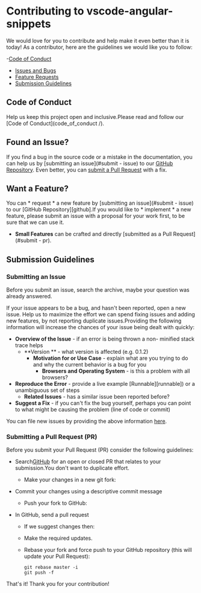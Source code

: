 # Contributing to vscode-angular-snippets

We would love for you to contribute and help make it even better
than it is today! As a contributor, here are the guidelines we would like you
to follow:

-[Code of Conduct](#coc)
  - [Issues and Bugs](#issue)
  - [Feature Requests](#feature)
  - [Submission Guidelines](#submit)

## <a name="coc" > </a> Code of Conduct
Help us keep this project open and inclusive.Please read and follow our [Code of Conduct](code_of_conduct /).

## <a name="issue" > </a> Found an Issue?
If you find a bug in the source code or a mistake in the documentation, you can help us by
[submitting an issue](#submit - issue) to our [GitHub Repository](https://github.com/johnpapa/vscode-angular-snippets). Even better, you can
  [submit a Pull Request](#submit-pr) with a fix.

## <a name="feature" > </a> Want a Feature?
You can * request * a new feature by [submitting an issue](#submit - issue) to our [GitHub
Repository][github].If you would like to * implement * a new feature, please submit an issue with
a proposal for your work first, to be sure that we can use it.

* **Small Features** can be crafted and directly [submitted as a Pull Request](#submit - pr).

## <a name="submit" > </a> Submission Guidelines

### <a name="submit-issue" > </a> Submitting an Issue
Before you submit an issue, search the archive, maybe your question was already answered.

If your issue appears to be a bug, and hasn't been reported, open a new issue.
Help us to maximize the effort we can spend fixing issues and adding new
  features, by not reporting duplicate issues.Providing the following information will increase the
chances of your issue being dealt with quickly:

* **Overview of the Issue** - if an error is being thrown a non- minified stack trace helps
  * **Version ** - what version is affected (e.g. 0.1.2)
    * **Motivation for or Use Case** - explain what are you trying to do and why the current behavior is a bug for you
      * **Browsers and Operating System** - is this a problem with all browsers?
* **Reproduce the Error** - provide a live example [Runnable][runnable]) or a unambiguous set of steps
  * **Related Issues** - has a similar issue been reported before?
* **Suggest a Fix** - if you can't fix the bug yourself, perhaps you can point to what might be
causing the problem (line of code or commit)

You can file new issues by providing the above information [here](https://github.com/johnpapa/vscode-angular-snippets/issues/new).

  ### <a name="submit-pr" > </a> Submitting a Pull Request (PR)
Before you submit your Pull Request (PR) consider the following guidelines:

* Search[GitHub](https://github.com/johnpapa/vscode-angular-snippets/pulls) for an open or closed PR
    that relates to your submission.You don't want to duplicate effort.

    * Make your changes in a new git fork:

* Commit your changes using a descriptive commit message
    * Push your fork to GitHub:
* In GitHub, send a pull request
    * If we suggest changes then:
  * Make the required updates.
  * Rebase your fork and force push to your GitHub repository (this will update your Pull Request):

    ```shell
    git rebase master -i
    git push -f
    ```

That's it! Thank you for your contribution!
